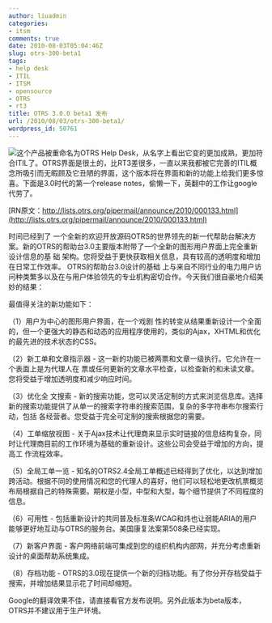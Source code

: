 ```yaml
---
author: liuadmin
categories:
- itsm
comments: true
date: 2010-08-03T05:04:46Z
slug: otrs-300-beta1
tags:
- help desk
- ITIL
- ITSM
- opensource
- OTRS
- rt3
title: OTRS 3.0.0 beta1 发布
url: /2010/08/03/otrs-300-beta1/
wordpress_id: 50761
---
```


![](http://www.otrs.com/uploads/tx_templavoila/products_overview_helpdesk.jpg)这个产品被重命名为OTRS Help Desk，从名字上看出它变的更加成熟，更加符合ITIL了。OTRS界面是很土的，比RT3差很多，一直以来我都被它完善的ITIL概念所吸引而无暇顾及它丑陋的界面，这个版本将在界面和新的功能上给我们更多惊喜。下面是3.0时代的第一个release notes，偷懒一下，英翻中的工作让google代劳了。

[RN原文：http://lists.otrs.org/pipermail/announce/2010/000133.html](http://lists.otrs.org/pipermail/announce/2010/000133.html)

时间已经到了 一个全新的欢迎开放源码OTRS的世界领先的新一代帮助台解决方案。新的OTRS的帮助台3.0主要版本附带了一个全新的图形用户界面上完全重新设计信息的基 础
架构。您将受益于更快获取相关信息，具有较高的透明度和增加在日常工作效率。 OTRS的帮助台3.0设计的基础 上与来自不同行业的电力用户访问种类繁多以及在与用户体验领先的专业机构密切合作。今天我们很自豪地介绍美妙的结果：

最值得关注的新功能如下：

（1）用户为中心的图形用户界面，在一个戏剧 性的转变从结果重新设计一个全面的，但一个更强大的静态和动态的应用程序使用的，类似的Ajax，XHTML和优化的最先进的技术状态的CSS。

（2）新工单和文章指示器 - 这一新的功能已被两票和文章一级执行。它允许在一个表面上是为代理人在 票或任何更新的文章水平检查，以检查新的和未读文章。您将受益于增加透明度和减少响应时间。

（3）优化全 文搜索 - 新的搜索功能，您可以灵活定制的方式来浏览信息库。选择新的搜索功能提供了从单一的搜索字符串的搜索范围，复杂的多字符串布尔搜索行动，包括 各经营者。您受益于完全可定制的搜索根据您的需要。

（4）工单缩放视图 - 关于Ajax技术让代理商来显示实时链接的信息结构复杂，同时让代理商目前的工作环境为基础的重新设计。这些公司会受益于增加的方向，提高工 作流程效率。

（5）全局工单一览 - 知名的OTRS2.4全局工单概述已经得到了优化，以达到增加跨活动。根据不同的使用情况和您的代理人的喜好，他们可以轻松地更改机票概览布局根据自己的特殊需要。期权是小型，中型和大型，每个细节提供了不同程度的信息。

（6）可用性 - 包括重新设计的共同普及标准条WCAG和炜也让弱能ARIA的用户能够更好地互动与OTRS的服务台。美国康复法案第508条已经实现。

（7）新客户界面 - 客户网络前端可集成到您的组织机构内部网，并充分考虑重新设计的桌面帮助系统集成。

（8）存档功能  - OTRS的3.0现在提供一个新的归档功能。有了你分开存档受益于搜索，并增加结果显示花了时间却缩短。

Google的翻译效果不佳，请直接看官方发布说明。另外此版本为beta版本，OTRS并不建议用于生产环境。
